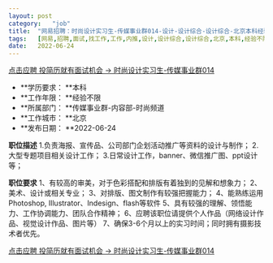 ```yaml
---
layout:	post
category:	"job"
title:	"网易招聘：时尚设计实习生-传媒事业群014-设计-设计综合-设计综合-北京本科经验不限"
tags:	[网易,招聘,面试,找工作,工作,内推,设计,设计综合,设计综合,北京,本科,经验不限]
date:	2022-06-24
---
```


[点击应聘 投简历就有面试机会 -> 时尚设计实习生-传媒事业群014](http://mobile.bole.netease.com/bole/boleDetail?id=41137&employeeId=346f03c3cda5f04c&key=all)



- **学历要求： **本科
- **工作年限： **经验不限
- **所属部门： **传媒事业群-内容部-时尚频道
- **工作城市： **北京
- **发布日期： **2022-06-24



**职位描述**
1.负责海报、宣传品、公司部门企划活动推广等资料的设计与制作； 
2.大型专题项目相关设计工作；
3.日常设计工作，banner、微信推广图、ppt设计等；



**职位要求**
1、有较高的审美，对于色彩搭配和排版有着独到的见解和想象力； 
2、美术、设计或相关专业；
3、对排版、图文制作有较强把握能力； 
4、能熟练运用Photoshop, Illustrator、Indesign、flash等软件 
5、具有较强的理解、领悟能力、工作协调能力、团队合作精神；
6、应聘该职位请提供个人作品（网络设计作品、视觉设计作品、图片等）
7、确保3-6个月以上的实习时间；同时拥有摄影技术者优先。



[点击应聘 投简历就有面试机会 -> 时尚设计实习生-传媒事业群014](http://mobile.bole.netease.com/bole/boleDetail?id=41137&employeeId=346f03c3cda5f04c&key=all)